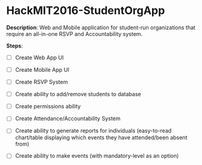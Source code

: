 # HackMIT2016-StudentOrgApp
__Description__: Web and Mobile application for student-run organizations that require an all-in-one RSVP and Accountability system.

__Steps__:

- [ ] Create Web App UI

- [ ] Create Mobile App UI

- [ ] Create RSVP System

- [ ] Create ability to add/remove students to database

- [ ] Create permissions ability

- [ ] Create Attendance/Accountability System

- [ ] Create ability to generate reports for individuals (easy-to-read chart/table displaying which events they have attended/been absent from)

- [ ] Create ability to make events (with mandatory-level as an option)
